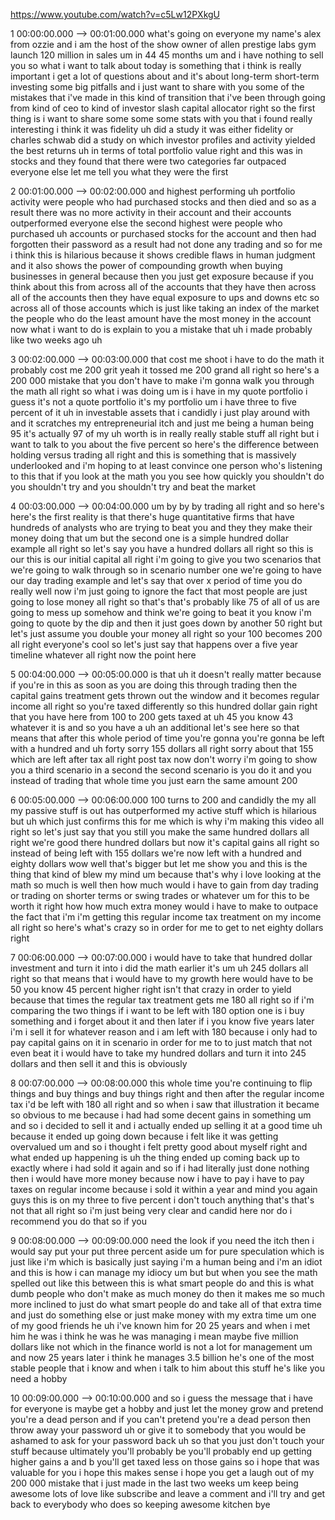 https://www.youtube.com/watch?v=c5Lw12PXkgU

1 00:00:00.000 --\> 00:01:00.000 what's going on everyone my name's alex
from ozzie and i am the host of the show owner of allen prestige labs
gym launch 120 million in sales um in 44 45 months um and i have nothing
to sell you so what i want to talk about today is something that i think
is really important i get a lot of questions about and it's about
long-term short-term investing some big pitfalls and i just want to
share with you some of the mistakes that i've made in this kind of
transition that i've been through going from kind of ceo to kind of
investor slash capital allocator right so the first thing is i want to
share some some some stats with you that i found really interesting i
think it was fidelity uh did a study it was either fidelity or charles
schwab did a study on which investor profiles and activity yielded the
best returns uh in terms of total portfolio value right and this was in
stocks and they found that there were two categories far outpaced
everyone else let me tell you what they were the first

2 00:01:00.000 --\> 00:02:00.000 and highest performing uh portfolio
activity were people who had purchased stocks and then died and so as a
result there was no more activity in their account and their accounts
outperformed everyone else the second highest were people who purchased
uh accounts or purchased stocks for the account and then had forgotten
their password as a result had not done any trading and so for me i
think this is hilarious because it shows credible flaws in human
judgment and it also shows the power of compounding growth when buying
businesses in general because then you just get exposure because if you
think about this from across all of the accounts that they have then
across all of the accounts then they have equal exposure to ups and
downs etc so across all of those accounts which is just like taking an
index of the market the people who do the least amount have the most
money in the account now what i want to do is explain to you a mistake
that uh i made probably like two weeks ago uh

3 00:02:00.000 --\> 00:03:00.000 that cost me shoot i have to do the
math it probably cost me 200 grit yeah it tossed me 200 grand all right
so here's a 200 000 mistake that you don't have to make i'm gonna walk
you through the math all right so what i was doing um is i have in my
quote portfolio i guess it's not a quote portfolio it's my portfolio um
i have three to five percent of it uh in investable assets that i
candidly i just play around with and it scratches my entrepreneurial
itch and just me being a human being 95 it's actually 97 of my uh worth
is in really really stable stuff all right but i want to talk to you
about the five percent so here's the difference between holding versus
trading all right and this is something that is massively underlooked
and i'm hoping to at least convince one person who's listening to this
that if you look at the math you you see how quickly you shouldn't do
you shouldn't try and you shouldn't try and beat the market

4 00:03:00.000 --\> 00:04:00.000 um by by by trading all right and so
here's here's the first reality is that there's huge quantitative firms
that have hundreds of analysts who are trying to beat you and they they
make their money doing that um but the second one is a simple hundred
dollar example all right so let's say you have a hundred dollars all
right so this is our this is our initial capital all right i'm going to
give you two scenarios that we're going to walk through so in scenario
number one we're going to have our day trading example and let's say
that over x period of time you do really well now i'm just going to
ignore the fact that most people are just going to lose money all right
so that's that's probably like 75 of all of us are going to mess up
somehow and think we're going to beat it you know i'm going to quote by
the dip and then it just goes down by another 50 right but let's just
assume you double your money all right so your 100 becomes 200 all right
everyone's cool so let's just say that happens over a five year timeline
whatever all right now the point here

5 00:04:00.000 --\> 00:05:00.000 is that uh it doesn't really matter
because if you're in this as soon as you are doing this through trading
then the capital gains treatment gets thrown out the window and it
becomes regular income all right so you're taxed differently so this
hundred dollar gain right that you have here from 100 to 200 gets taxed
at uh 45 you know 43 whatever it is and so you have a uh an additional
let's see here so that means that after this whole period of time you're
gonna you're gonna be left with a hundred and uh forty sorry 155 dollars
all right sorry about that 155 which are left after tax all right post
tax now don't worry i'm going to show you a third scenario in a second
the second scenario is you do it and you instead of trading that whole
time you just earn the same amount 200

6 00:05:00.000 --\> 00:06:00.000 100 turns to 200 and candidly the my
all my passive stuff is out has outperformed my active stuff which is
hilarious but uh which just confirms this for me which is why i'm making
this video all right so let's just say that you still you make the same
hundred dollars all right we're good there hundred dollars but now it's
capital gains all right so instead of being left with 155 dollars we're
now left with a hundred and eighty dollars wow well that's bigger but
let me show you and this is the thing that kind of blew my mind um
because that's why i love looking at the math so much is well then how
much would i have to gain from day trading or trading on shorter terms
or swing trades or whatever um for this to be worth it right how how
much extra money would i have to make to outpace the fact that i'm i'm
getting this regular income tax treatment on my income all right so
here's what's crazy so in order for me to get to net eighty dollars
right

7 00:06:00.000 --\> 00:07:00.000 i would have to take that hundred
dollar investment and turn it into i did the math earlier it's um uh 245
dollars all right so that means that i would have to my growth here
would have to be 50 you know 45 percent higher right isn't that crazy in
order to yield because that times the regular tax treatment gets me 180
all right so if i'm comparing the two things if i want to be left with
180 option one is i buy something and i forget about it and then later
if i you know five years later i'm i sell it for whatever reason and i
am left with 180 because i only had to pay capital gains on it in
scenario in order for me to to just match that not even beat it i would
have to take my hundred dollars and turn it into 245 dollars and then
sell it and this is obviously

8 00:07:00.000 --\> 00:08:00.000 this whole time you're continuing to
flip things and buy things and buy things right and then after the
regular income tax i'd be left with 180 all right and so when i saw that
illustration it became so obvious to me because i had had some decent
gains in something um and so i decided to sell it and i actually ended
up selling it at a good time uh because it ended up going down because i
felt like it was getting overvalued um and so i thought i felt pretty
good about myself right and what ended up happening is uh the thing
ended up coming back up to exactly where i had sold it again and so if i
had literally just done nothing then i would have more money because now
i have to pay i have to pay taxes on regular income because i sold it
within a year and mind you again guys this is on my three to five
percent i don't touch anything that's that's not that all right so i'm
just being very clear and candid here nor do i recommend you do that so
if you

9 00:08:00.000 --\> 00:09:00.000 need the look if you need the itch then
i would say put your put three percent aside um for pure speculation
which is just like i'm which is basically just saying i'm a human being
and i'm an idiot and this is how i can manage my idiocy um but but when
you see the math spelled out like this between this is what smart people
do and this is what dumb people who don't make as much money do then it
makes me so much more inclined to just do what smart people do and take
all of that extra time and just do something else or just make money
with my extra time um one of my good friends he uh i've known him for 20
25 years and when i met him he was i think he was he was managing i mean
maybe five million dollars like not which in the finance world is not a
lot for management um and now 25 years later i think he manages 3.5
billion he's one of the most stable people that i know and when i talk
to him about this stuff he's like you need a hobby

10 00:09:00.000 --\> 00:10:00.000 and so i guess the message that i have
for everyone is maybe get a hobby and just let the money grow and
pretend you're a dead person and if you can't pretend you're a dead
person then throw away your password uh or give it to somebody that you
would be ashamed to ask for your password back uh so that you just don't
touch your stuff because ultimately you'll probably be you'll probably
end up getting higher gains a and b you'll get taxed less on those gains
so i hope that was valuable for you i hope this makes sense i hope you
get a laugh out of my 200 000 mistake that i just made in the last two
weeks um keep being awesome lots of love like subscribe and leave a
comment and i'll try and get back to everybody who does so keeping
awesome kitchen bye
